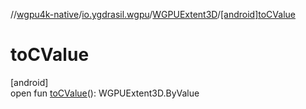 //[wgpu4k-native](../../../index.md)/[io.ygdrasil.wgpu](../index.md)/[WGPUExtent3D](index.md)/[[android]toCValue]([android]to-c-value.md)

# toCValue

[android]\
open fun [toCValue]([android]to-c-value.md)(): WGPUExtent3D.ByValue